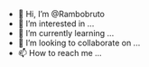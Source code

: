 - 👋 Hi, I’m @Rambobruto
- 👀 I’m interested in ...
- 🌱 I’m currently learning ...
- 💞️ I’m looking to collaborate on ...
- 📫 How to reach me ...

<!---
Rambobruto/Rambobruto is a ✨ special ✨ repository because its `README.md` (this file) appears on your GitHub profile.
You can click the Preview link to take a look at your changes.
--->
